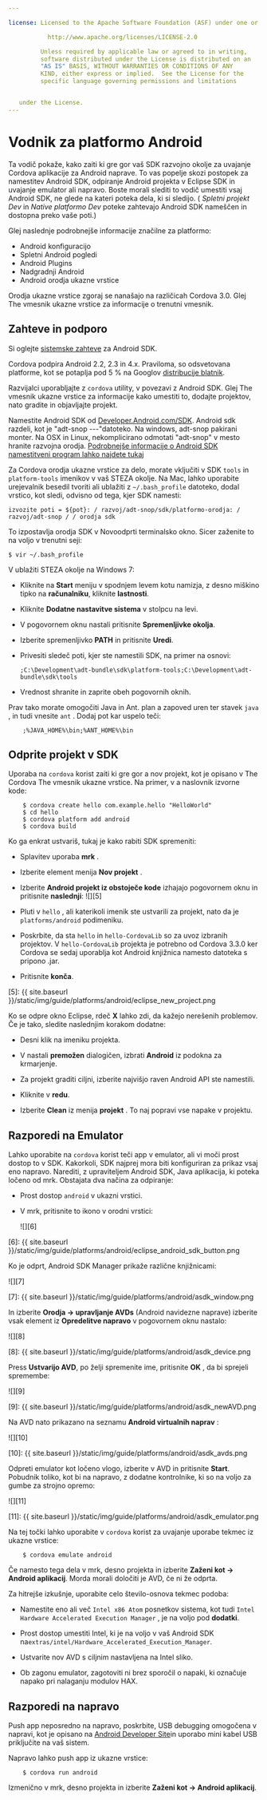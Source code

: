```yaml
---

license: Licensed to the Apache Software Foundation (ASF) under one or more contributor license agreements. See the NOTICE file distributed with this work for additional information regarding copyright ownership. The ASF licenses this file to you under the Apache License, Version 2.0 (the "License"); you may not use this file except in compliance with the License. You may obtain a copy of the License at

           http://www.apache.org/licenses/LICENSE-2.0

         Unless required by applicable law or agreed to in writing,
         software distributed under the License is distributed on an
         "AS IS" BASIS, WITHOUT WARRANTIES OR CONDITIONS OF ANY
         KIND, either express or implied.  See the License for the
         specific language governing permissions and limitations


   under the License.
---
```


# Vodnik za platformo Android

Ta vodič pokaže, kako zaiti ki gre gor vaš SDK razvojno okolje za uvajanje Cordova aplikacije za Android naprave. To vas popelje skozi postopek za namestitev Android SDK, odpiranje Android projekta v Eclipse SDK in uvajanje emulator ali napravo. Boste morali slediti to vodič umestiti vsaj Android SDK, ne glede na kateri poteka dela, ki si sledijo. ( *Spletni projekt Dev* in *Native platformo Dev* poteke zahtevajo Android SDK nameščen in dostopna preko vaše poti.)

Glej naslednje podrobnejše informacije značilne za platformo:

*   Android konfiguracijo
*   Spletni Android pogledi
*   Android Plugins
*   Nadgradnji Android
*   Android orodja ukazne vrstice

Orodja ukazne vrstice zgoraj se nanašajo na različicah Cordova 3.0. Glej The vmesnik ukazne vrstice za informacije o trenutni vmesnik.

## Zahteve in podporo

Si oglejte [sistemske zahteve][1] za Android SDK.

 [1]: http://developer.android.com/sdk/index.html

Cordova podpira Android 2.2, 2.3 in 4.x. Praviloma, so odsvetovana platforme, kot se potaplja pod 5 % na Googlov [distribucije blatnik][2].

 [2]: http://developer.android.com/about/dashboards/index.html

<!--
NOTE, doc said:
- Android 2.1 (Deprecated May 2013)
- Android 3.x (Deprecated May 2013)
-->

Razvijalci uporabljajte z `cordova` utility, v povezavi z Android SDK. Glej The vmesnik ukazne vrstice za informacije kako umestiti to, dodajte projektov, nato gradite in objavljajte projekt.

Namestite Android SDK od [Developer.Android.com/SDK][3]. Android sdk razdeli, kot je "adt-snop -<os>-<arch>-<ver>"datoteko. Na windows, adt-snop pakirani monter. Na OSX in Linux, nekomplicirano odmotati "adt-snop" v mesto hranite razvojna orodja. [Podrobnejše informacije o Android SDK namestitveni program lahko najdete tukaj][4]

 [3]: http://developer.android.com/sdk/
 [4]: http://developer.android.com/sdk/installing/bundle.html

Za Cordova orodja ukazne vrstice za delo, morate vključiti v SDK `tools` in `platform-tools` imenikov v vaš STEZA okolje. Na Mac, lahko uporabite urejevalnik besedil tvoriti ali ublažiti z `~/.bash_profile` datoteko, dodal vrstico, kot sledi, odvisno od tega, kjer SDK namesti:

    izvozite poti = ${pot}: / razvoj/adt-snop/sdk/platformo-orodja: / razvoj/adt-snop / / orodja sdk


To izpostavlja orodja SDK v Novoodprti terminalsko okno. Sicer zaženite to na voljo v trenutni seji:

    $ vir ~/.bash_profile


V ublažiti STEZA okolje na Windows 7:

*   Kliknite na **Start** meniju v spodnjem levem kotu namizja, z desno miškino tipko na **računalniku**, kliknite **lastnosti**.

*   Kliknite **Dodatne nastavitve sistema** v stolpcu na levi.

*   V pogovornem oknu nastali pritisnite **Spremenljivke okolja**.

*   Izberite spremenljivko **PATH** in pritisnite **Uredi**.

*   Privesiti sledeč poti, kjer ste namestili SDK, na primer na osnovi:

        ;C:\Development\adt-bundle\sdk\platform-tools;C:\Development\adt-bundle\sdk\tools


*   Vrednost shranite in zaprite obeh pogovornih oknih.

Prav tako morate omogočiti Java in Ant. plan a zapoved uren ter stavek `java` , in tudi vnesite `ant` . Dodaj pot kar uspelo teči:

        ;%JAVA_HOME%\bin;%ANT_HOME%\bin


## Odprite projekt v SDK

Uporaba na `cordova` korist zaiti ki gre gor a nov projekt, kot je opisano v The Cordova The vmesnik ukazne vrstice. Na primer, v a naslovnik izvorne kode:

        $ cordova create hello com.example.hello "HelloWorld"
        $ cd hello
        $ cordova platform add android
        $ cordova build


Ko ga enkrat ustvariš, tukaj je kako rabiti SDK spremeniti:

*   Splavitev uporaba **mrk** .

*   Izberite element menija **Nov projekt** .

*   Izberite **Android projekt iz obstoječe kode** izhajajo pogovornem oknu in pritisnite **naslednji**: ![][5]

*   Pluti v `hello` , ali katerikoli imenik ste ustvarili za projekt, nato da je `platforms/android` podimeniku.

*   Poskrbite, da sta `hello` in `hello-CordovaLib` so za uvoz izbranih projektov. V `hello-CordovaLib` projekta je potrebno od Cordova 3.3.0 ker Cordova se sedaj uporablja kot Android knjižnica namesto datoteka s pripono .jar.

*   Pritisnite **konča**.

 [5]: {{ site.baseurl }}/static/img/guide/platforms/android/eclipse_new_project.png

Ko se odpre okno Eclipse, rdeč **X** lahko zdi, da kažejo nerešenih problemov. Če je tako, sledite naslednjim korakom dodatne:

*   Desni klik na imeniku projekta.

*   V nastali **premožen** dialogičen, izbrati **Android** iz podokna za krmarjenje.

*   Za projekt graditi ciljni, izberite najvišjo raven Android API ste namestili.

*   Kliknite v **redu**.

*   Izberite **Clean** iz menija **projekt** . To naj popravi vse napake v projektu.

## Razporedi na Emulator

Lahko uporabite na `cordova` korist teči app v emulator, ali vi moči prost dostop to v SDK. Kakorkoli, SDK najprej mora biti konfiguriran za prikaz vsaj eno napravo. Narediti, z upraviteljem Android SDK, Java aplikacija, ki poteka ločeno od mrk. Obstajata dva načina za odpiranje:

*   Prost dostop `android` v ukazni vrstici.

*   V mrk, pritisnite to ikono v orodni vrstici:

    ![][6]

 [6]: {{ site.baseurl }}/static/img/guide/platforms/android/eclipse_android_sdk_button.png

Ko je odprt, Android SDK Manager prikaže različne knjižnicami:

![][7]

 [7]: {{ site.baseurl }}/static/img/guide/platforms/android/asdk_window.png

In izberite **Orodja → upravljanje AVDs** (Android navidezne naprave) izberite vsak element iz **Opredelitve napravo** v pogovornem oknu nastalo:

![][8]

 [8]: {{ site.baseurl }}/static/img/guide/platforms/android/asdk_device.png

Press **Ustvarijo AVD**, po želji spremenite ime, pritisnite **OK** , da bi sprejeli spremembe:

![][9]

 [9]: {{ site.baseurl }}/static/img/guide/platforms/android/asdk_newAVD.png

Na AVD nato prikazano na seznamu **Android virtualnih naprav** :

![][10]

 [10]: {{ site.baseurl }}/static/img/guide/platforms/android/asdk_avds.png

Odpreti emulator kot ločeno vlogo, izberite v AVD in pritisnite **Start**. Pobudnik toliko, kot bi na napravo, z dodatne kontrolnike, ki so na voljo za gumbe za strojno opremo:

![][11]

 [11]: {{ site.baseurl }}/static/img/guide/platforms/android/asdk_emulator.png

Na tej točki lahko uporabite v `cordova` korist za uvajanje uporabe tekmec iz ukazne vrstice:

        $ cordova emulate android


Če namesto tega dela v mrk, desno projekta in izberite **Zaženi kot → Android aplikacij**. Morda morali določiti je AVD, če ni že odprta.

Za hitrejše izkušnje, uporabite celo število-osnova tekmec podoba:

*   Namestite eno ali več `Intel x86 Atom` posnetkov sistema, kot tudi `Intel Hardware Accelerated Execution Manager` , je na voljo pod **dodatki**.

*   Prost dostop umestiti Intel, ki je na voljo v vaš Android SDK na`extras/intel/Hardware_Accelerated_Execution_Manager`.

*   Ustvarite nov AVD s ciljnim nastavljena na Intel sliko.

*   Ob zagonu emulator, zagotoviti ni brez sporočil o napaki, ki označuje napako pri nalaganju modulov HAX.

## Razporedi na napravo

Push app neposredno na napravo, poskrbite, USB debugging omogočena v napravi, kot je opisano na [Android Developer Site][12]in uporabo mini kabel USB priključite na vaš sistem.

 [12]: http://developer.android.com/tools/device.html

Napravo lahko push app iz ukazne vrstice:

        $ cordova run android


Izmenično v mrk, desno projekta in izberite **Zaženi kot → Android aplikacij**.
